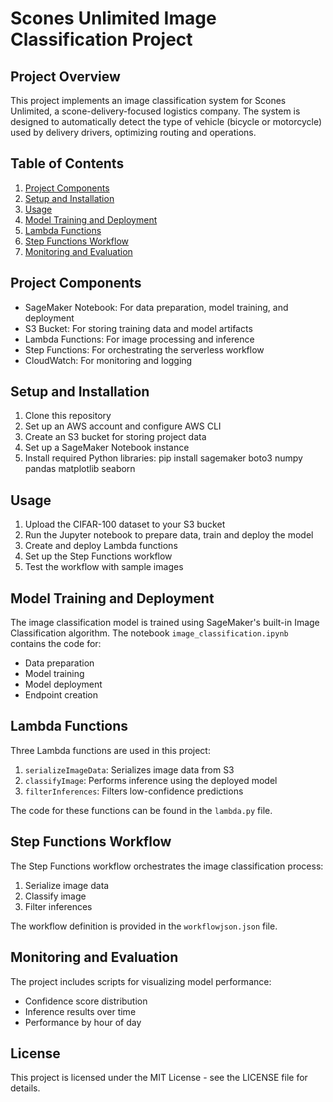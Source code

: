 # Scones Unlimited Image Classification Project

## Project Overview

This project implements an image classification system for Scones Unlimited, a scone-delivery-focused logistics company. The system is designed to automatically detect the type of vehicle (bicycle or motorcycle) used by delivery drivers, optimizing routing and operations.

## Table of Contents

1. [Project Components](#project-components)
2. [Setup and Installation](#setup-and-installation)
3. [Usage](#usage)
4. [Model Training and Deployment](#model-training-and-deployment)
5. [Lambda Functions](#lambda-functions)
6. [Step Functions Workflow](#step-functions-workflow)
7. [Monitoring and Evaluation](#monitoring-and-evaluation)

## Project Components

- SageMaker Notebook: For data preparation, model training, and deployment
- S3 Bucket: For storing training data and model artifacts
- Lambda Functions: For image processing and inference
- Step Functions: For orchestrating the serverless workflow
- CloudWatch: For monitoring and logging

## Setup and Installation

1. Clone this repository
2. Set up an AWS account and configure AWS CLI
3. Create an S3 bucket for storing project data
4. Set up a SageMaker Notebook instance
5. Install required Python libraries: pip install sagemaker boto3 numpy pandas matplotlib seaborn

## Usage

1. Upload the CIFAR-100 dataset to your S3 bucket
2. Run the Jupyter notebook to prepare data, train and deploy the model
3. Create and deploy Lambda functions
4. Set up the Step Functions workflow
5. Test the workflow with sample images

## Model Training and Deployment

The image classification model is trained using SageMaker's built-in Image Classification algorithm. The notebook `image_classification.ipynb` contains the code for:

- Data preparation
- Model training
- Model deployment
- Endpoint creation

## Lambda Functions

Three Lambda functions are used in this project:

1. `serializeImageData`: Serializes image data from S3
2. `classifyImage`: Performs inference using the deployed model
3. `filterInferences`: Filters low-confidence predictions

The code for these functions can be found in the `lambda.py` file.

## Step Functions Workflow

The Step Functions workflow orchestrates the image classification process:

1. Serialize image data
2. Classify image
3. Filter inferences

The workflow definition is provided in the `workflowjson.json` file.

## Monitoring and Evaluation

The project includes scripts for visualizing model performance:

- Confidence score distribution
- Inference results over time
- Performance by hour of day

## License

This project is licensed under the MIT License - see the LICENSE file for details.
